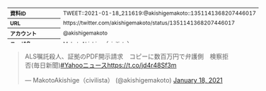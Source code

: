 <table style="font-size: 9pt; width: 610px; margin-bottom: 20px; height: 80px;">
<tbody>
    <tr>
        <th align=left>資料ID</th>
        <td align=left>TWEET::2021-01-18_211619:@akishigemakoto::1351141368207446017</td>
    </tr>
    <tr>
        <th align=left>URL</th>
        <td align=left>https://twitter.com/akishigemakoto/status/1351141368207446017</td>
    </tr>
    <tr>
        <th align=left>アカウント</th>
        <td align=left>@akishigemakoto</td>
    </tr>
    <tr>
        <th align=left>ユーザ名</th>
        <td align=left>MakotoAkishige（civilista）</td>
    </tr>
    <tr>
        <th align=left>ツイートの記録日時</th>
        <td align=left>created_at 2022-08-26_0456</td>
    </tr>
</tbody>
</table>
<blockquote class="twitter-tweet" data-width="450"  data-lang="ja"><p lang="ja" dir="ltr">ALS嘱託殺人、証拠のPDF開示請求　コピーに数百万円で弁護側　検察拒否(毎日新聞)<a href="https://twitter.com/hashtag/Yahoo%E3%83%8B%E3%83%A5%E3%83%BC%E3%82%B9?src=hash&amp;ref_src=twsrc%5Etfw">#Yahooニュース</a><a href="https://t.co/jd4r48Sf3m">https://t.co/jd4r48Sf3m</a></p>&mdash; MakotoAkishige（civilista） (@akishigemakoto) <a href="https://twitter.com/akishigemakoto/status/1351141368207446017?ref_src=twsrc%5Etfw">January 18, 2021</a></blockquote>
<script async src="https://platform.twitter.com/widgets.js" charset="utf-8"></script>



